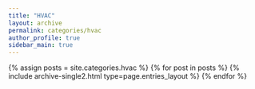 ```yaml
---
title: "HVAC"
layout: archive
permalink: categories/hvac
author_profile: true
sidebar_main: true
---
```



{% assign posts = site.categories.hvac %}
{% for post in posts %} {% include archive-single2.html type=page.entries_layout %} {% endfor %}